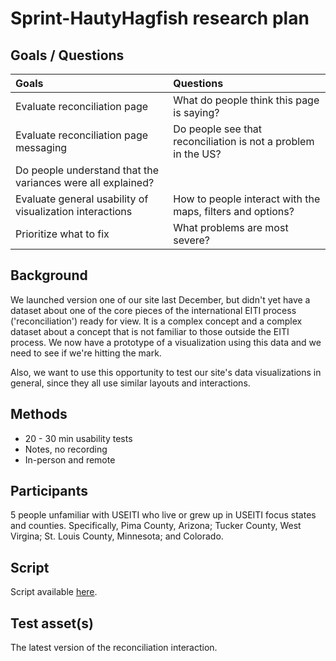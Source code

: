 # Sprint-HautyHagfish research plan


## Goals / Questions
Goals | Questions
:----- | :---------
Evaluate reconciliation page | What do people think this page is saying?
Evaluate reconciliation page messaging | Do people see that reconciliation is not a problem in the US?
 | Do people understand that the variances were all explained?
Evaluate general usability of visualization interactions | How to people interact with the maps, filters and options?
Prioritize what to fix | What problems are most severe?


## Background

We launched version one of our site last December, but didn't yet have a dataset about one of the core pieces of the international EITI process ('reconciliation') ready for view. It is a complex concept and a complex dataset about a concept that is not familiar to those outside the EITI process. We now have a prototype of a visualization using this data and we need to see if we're hitting the mark.

Also, we want to use this opportunity to test our site's data visualizations in general, since they all use similar layouts and interactions.


## Methods
* 20 - 30 min usability tests
* Notes, no recording
* In-person and remote


## Participants

5 people unfamiliar with USEITI who live or grew up in USEITI focus states and counties. Specifically, Pima County, Arizona; Tucker County, West Virgina; St. Louis County, Minnesota; and Colorado.


## Script

Script available [here](https://github.com/18F/doi-extractives-data/blob/research/research/sprint-hautyhagfish/sprint-splashysunfish_interview-script.md).


## Test asset(s)

The latest version of the reconciliation interaction.

